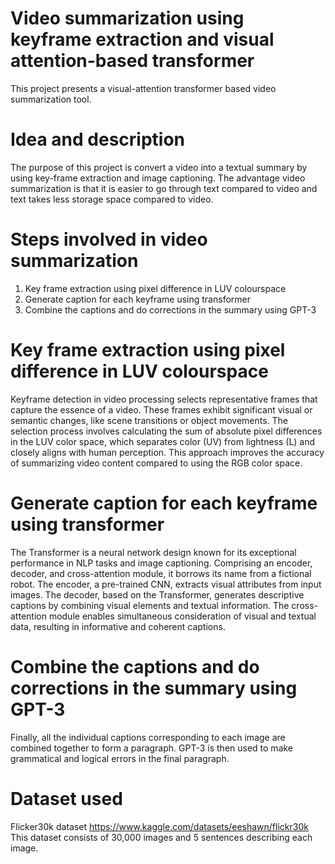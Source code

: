# Video summarization using keyframe extraction and visual attention-based transformer     
This project presents a visual-attention transformer based video summarization tool.

# Idea and description
The purpose of this project is convert a video into a textual summary by using key-frame extraction and image captioning. The advantage video summarization is that it is easier to go through text compared to video and text takes less storage space compared to video.

# Steps involved in video summarization
1. Key frame extraction using pixel difference in LUV colourspace
2. Generate caption for each keyframe using transformer
3. Combine the captions and do corrections in the summary using GPT-3

# Key frame extraction using pixel difference in LUV colourspace
Keyframe detection in video processing selects representative frames that capture the essence of a video. These frames exhibit significant visual or semantic changes, like scene transitions or object movements. The selection process involves calculating the sum of absolute pixel differences in the LUV color space, which separates color (UV) from lightness (L) and closely aligns with human perception. This approach improves the accuracy of summarizing video content compared to using the RGB color space.

# Generate caption for each keyframe using transformer
The Transformer is a neural network design known for its exceptional performance in NLP tasks and image captioning. Comprising an encoder, decoder, and cross-attention module, it borrows its name from a fictional robot. The encoder, a pre-trained CNN, extracts visual attributes from input images. The decoder, based on the Transformer, generates descriptive captions by combining visual elements and textual information. The cross-attention module enables simultaneous consideration of visual and textual data, resulting in informative and coherent captions.

# Combine the captions and do corrections in the summary using GPT-3
Finally, all the individual captions corresponding to each image are combined together to form a paragraph. GPT-3 is then used to make grammatical and logical errors in the final paragraph.

# Dataset used
Flicker30k dataset
https://www.kaggle.com/datasets/eeshawn/flickr30k
This dataset consists of 30,000 images and 5 sentences describing each image.
